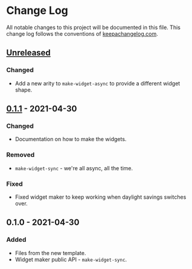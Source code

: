 # Change Log
All notable changes to this project will be documented in this file. This change log follows the conventions of [keepachangelog.com](http://keepachangelog.com/).

## [Unreleased]
### Changed
- Add a new arity to `make-widget-async` to provide a different widget shape.

## [0.1.1] - 2021-04-30
### Changed
- Documentation on how to make the widgets.

### Removed
- `make-widget-sync` - we're all async, all the time.

### Fixed
- Fixed widget maker to keep working when daylight savings switches over.

## 0.1.0 - 2021-04-30
### Added
- Files from the new template.
- Widget maker public API - `make-widget-sync`.

[Unreleased]: https://sourcehost.site/your-name/first_project/compare/0.1.1...HEAD
[0.1.1]: https://sourcehost.site/your-name/first_project/compare/0.1.0...0.1.1
